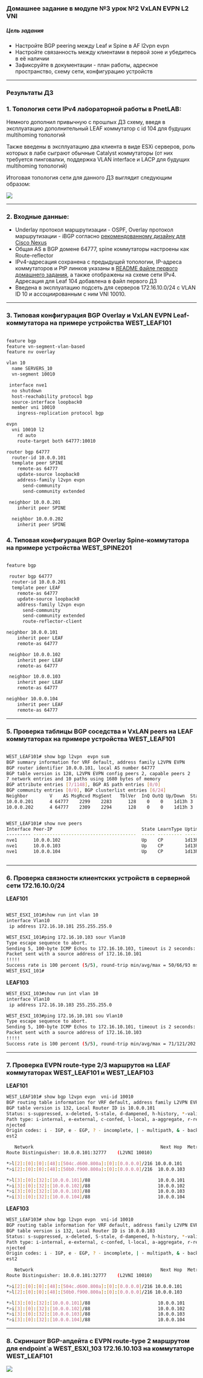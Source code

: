 ### Домашнее задание в модуле №3 урок №2 VxLAN EVPN L2 VNI

##### Цель задания
- Настройте BGP peering между Leaf и Spine в AF l2vpn evpn
- Настройте связанность между клиентами в первой зоне и убедитесь в её наличии
- Зафиксруйте в документации - план работы, адресное пространство, схему сети, конфигурацию устройств

---

### Результаты ДЗ

### **1. Топология сети IPv4 лабораторной работы в PnetLAB**:

Немного дополнил привычную с прошлых ДЗ схему, введя в эксплуатацию дополнительный LEAF коммутатор с id 104 для будущих multihoming топологий

Также введены в эксплуатацию два клиента в виде ESXi серверов, роль которых в лабе сыграют обычные Catalyst коммутаторы (от них требуется пинговалки, поддержка VLAN interface и LACP для будущих multihoming топологий)
  
Итоговая топология сети для данного ДЗ выглядит следующим образом:
 
 [<img src="WEST_DC_topology_for_VxLAN.JPG">](https://github.com/R0gerWilco/OTUS_DC/blob/main/Homework/Module3/Lesson02/WEST_DC_topology_for_VxLAN.JPG)


---

### **2. Входные данные**:

- Underlay протокол маршрутизации - OSPF, Overlay протокол маршрутизации - iBGP согласно [рекомендованному дизайну для Cisco Nexus](https://www.cisco.com/c/en/us/td/docs/dcn/whitepapers/cisco-vxlan-bgp-evpn-design-and-implementation-guide.html#IGPvseBGPUnderlay)
- Общая AS в BGP домене 64777, spine коммутаторы настроены как Route-reflector
- IPv4-адресация сохранена с предыдущей топологии,  IP-адреса коммутаторов и PtP линков указаны в [README файле первого домашнего задания](https://github.com/R0gerWilco/OTUS_DC/blob/main/Homework/Module1/Lesson03/README.md), а также отображены на схеме сети  IPv4. Адресация для Leaf 104 добавлена  в файл первого ДЗ
- Введена в эксплуатацию  подсеть для серверов 172.16.10.0/24 c VLAN ID 10 и ассоциированным с ним VNI 10010.



---
### **3. Типовая конфигурация BGP Overlay и VxLAN EVPN Leaf-коммутатора на примере устройства WEST_LEAF101**
```bash

feature bgp
feature vn-segment-vlan-based
feature nv overlay

vlan 10
  name SERVERS_10
  vn-segment 10010

 interface nve1
  no shutdown
  host-reachability protocol bgp
  source-interface loopback0
  member vni 10010
    ingress-replication protocol bgp

evpn
  vni 10010 l2
    rd auto
    route-target both 64777:10010

router bgp 64777
  router-id 10.0.0.101
  template peer SPINE
    remote-as 64777
    update-source loopback0
    address-family l2vpn evpn
      send-community
      send-community extended

 neighbor 10.0.0.201
    inherit peer SPINE
 
  neighbor 10.0.0.202
    inherit peer SPINE
```

### **4. Типовая конфигурация BGP Overlay Spine-коммутатора на примере устройства WEST_SPINE201**
```bash

feature bgp

 router bgp 64777
  router-id 10.0.0.201
  template peer LEAF
    remote-as 64777
    update-source loopback0
    address-family l2vpn evpn
      send-community
      send-community extended
      route-reflector-client

neighbor 10.0.0.101
    inherit peer LEAF
    remote-as 64777

 neighbor 10.0.0.102
    inherit peer LEAF
    remote-as 64777

 neighbor 10.0.0.103
    inherit peer LEAF
    remote-as 64777

neighbor 10.0.0.104
    inherit peer LEAF
    remote-as 64777
```

---

### **5. Проверка таблицы BGP соседства и VxLAN peers на LEAF коммутаторах на примере устройства WEST_LEAF101**
```bash

WEST_LEAF101# show bgp l2vpn  evpn sum
BGP summary information for VRF default, address family L2VPN EVPN
BGP router identifier 10.0.0.101, local AS number 64777
BGP table version is 128, L2VPN EVPN config peers 2, capable peers 2
7 network entries and 10 paths using 1680 bytes of memory
BGP attribute entries [7/1148], BGP AS path entries [0/0]
BGP community entries [0/0], BGP clusterlist entries [6/24]
Neighbor        V    AS MsgRcvd MsgSent   TblVer  InQ OutQ Up/Down  State/PfxRcd
10.0.0.201      4 64777    2299    2283      128    0    0    1d13h 3                   <----------------------- SPINE 201
10.0.0.202      4 64777    2309    2294      128    0    0    1d13h 3                   <----------------------- SPINE 202


WEST_LEAF101# show nve peers
Interface Peer-IP                                 State LearnType Uptime   Router-Mac       
--------- --------------------------------------  ----- --------- -------- ----------
nve1      10.0.0.102                              Up    CP        1d13h    n/a           <----------------------- LEAF 102
nve1      10.0.0.103                              Up    CP        1d13h    n/a           <----------------------- LEAF 103            
nve1      10.0.0.104                              Up    CP        1d13h    n/a           <----------------------- LEAF 104



```

---

### **6. Проверка связности клиентских устройств в серверной сети 172.16.10.0/24**
**LEAF101**
```bash

WEST_ESXI_101#show run int vlan 10
interface Vlan10
 ip address 172.16.10.101 255.255.255.0

WEST_ESXI_101#ping 172.16.10.103 sour Vlan10
Type escape sequence to abort.
Sending 5, 100-byte ICMP Echos to 172.16.10.103, timeout is 2 seconds:
Packet sent with a source address of 172.16.10.101 
!!!!!
Success rate is 100 percent (5/5), round-trip min/avg/max = 50/66/93 ms
WEST_ESXI_101#

```
**LEAF103**
```bash
WEST_ESXI_103#show run int vlan 10
interface Vlan10
 ip address 172.16.10.103 255.255.255.0

WEST_ESXI_103#ping 172.16.10.101 sou Vlan10
Type escape sequence to abort.
Sending 5, 100-byte ICMP Echos to 172.16.10.101, timeout is 2 seconds:
Packet sent with a source address of 172.16.10.103 
!!!!!
Success rate is 100 percent (5/5), round-trip min/avg/max = 71/121/202 ms
```

---

### **7. Проверка EVPN  route-type 2/3 маршрутов на LEAF коммутаторах  WEST_LEAF101 и WEST_LEAF103**

**LEAF101**

```bash
WEST_LEAF101# show bgp l2vpn evpn  vni-id 10010
BGP routing table information for VRF default, address family L2VPN EVPN
BGP table version is 132, Local Router ID is 10.0.0.101
Status: s-suppressed, x-deleted, S-stale, d-dampened, h-history, *-valid, >-best
Path type: i-internal, e-external, c-confed, l-local, a-aggregate, r-redist, I-i
njected
Origin codes: i - IGP, e - EGP, ? - incomplete, | - multipath, & - backup, 2 - b
est2

   Network                                               Next Hop  Metric LocPrf     Weight Path
Route Distinguisher: 10.0.0.101:32777    (L2VNI 10010)

*>l[2]:[0]:[0]:[48]:[504c.d600.800a]:[0]:[0.0.0.0]/216 10.0.0.101          100      32768 i   <------------Хост WEST_ESXI_101, подключенный к своему порту
*>i[2]:[0]:[0]:[48]:[50b0.f900.800a]:[0]:[0.0.0.0]/216  10.0.0.103          100          0 i  <-----------Хост WEST_ESXI_103, подключенный к LEAF 103

*>l[3]:[0]:[32]:[10.0.0.101]/88                         10.0.0.101         100      32768 i   <------------Cвой собственный Loopback
*>i[3]:[0]:[32]:[10.0.0.102]/88                         10.0.0.102         100          0 i   <------------Loopback LEAF 102 
*>i[3]:[0]:[32]:[10.0.0.103]/88                         10.0.0.103         100          0 i   <------------Loopback LEAF 103
*>i[3]:[0]:[32]:[10.0.0.104]/88                         10.0.0.104         100          0 i   <------------Loopback LEAF 104


```

**LEAF103**

```bash
WEST_LEAF103# show bgp l2vpn evpn  vni-id 10010
BGP routing table information for VRF default, address family L2VPN EVPN
BGP table version is 132, Local Router ID is 10.0.0.103
Status: s-suppressed, x-deleted, S-stale, d-dampened, h-history, *-valid, >-best
Path type: i-internal, e-external, c-confed, l-local, a-aggregate, r-redist, I-i
njected
Origin codes: i - IGP, e - EGP, ? - incomplete, | - multipath, & - backup, 2 - b
est2

   Network                                               Next Hop  Metric LocPrf     Weight Path
Route Distinguisher: 10.0.0.101:32777    (L2VNI 10010)

*>i[2]:[0]:[0]:[48]:[504c.d600.800a]:[0]:[0.0.0.0]/216 10.0.0.101         100          0 i    <-----------Хост WEST_ESXI_101, подключенный к LEAF 101
*>l[2]:[0]:[0]:[48]:[50b0.f900.800a]:[0]:[0.0.0.0]/216 10.0.0.103         100      32768 i    <-----------Хост WEST_ESXI_103, подключенный к своему порту

*>l[3]:[0]:[32]:[10.0.0.101]/88                         10.0.0.101        100          0 i   <------------Loopback LEAF 101
*>i[3]:[0]:[32]:[10.0.0.102]/88                         10.0.0.102        100          0 i   <------------Loopback LEAF 102 
*>i[3]:[0]:[32]:[10.0.0.103]/88                         10.0.0.103        100     32768  i   <------------Cвой собственный Loopback
*>i[3]:[0]:[32]:[10.0.0.104]/88                         10.0.0.104        100          0 i   <------------Loopback LEAF 104

```
---

### **8. Скриншот BGP-апдейта с EVPN  route-type 2 маршрутом для endpoint`а WEST_ESXI_103 172.16.10.103  на коммутаторе  WEST_LEAF101**

 [<img src="BGP_update_reachable_route.JPG">](https://github.com/R0gerWilco/OTUS_DC/blob/main/Homework/Module3/Lesson02/BGP_update_reachable_route.JPG)




